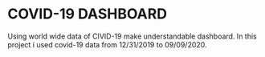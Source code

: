 # COVID-19 DASHBOARD


  Using world wide data of CIVID-19 make understandable dashboard. 
  In this project i used covid-19 data from 12/31/2019 to 09/09/2020.


